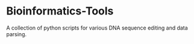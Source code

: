 # Bioinformatics-Tools
A collection of python scripts for various DNA sequence editing and data parsing.
